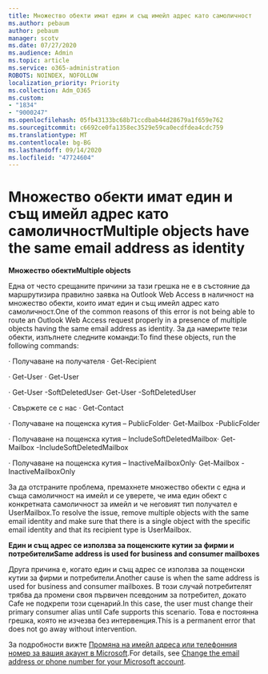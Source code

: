 ```yaml
---
title: Множество обекти имат един и същ имейл адрес като самоличност
ms.author: pebaum
author: pebaum
manager: scotv
ms.date: 07/27/2020
ms.audience: Admin
ms.topic: article
ms.service: o365-administration
ROBOTS: NOINDEX, NOFOLLOW
localization_priority: Priority
ms.collection: Adm_O365
ms.custom:
- "1834"
- "9000247"
ms.openlocfilehash: 05fb43133bc68b71ccdbab44d28679a1f659e762
ms.sourcegitcommit: c6692ce0fa1358ec3529e59ca0ecdfdea4cdc759
ms.translationtype: MT
ms.contentlocale: bg-BG
ms.lasthandoff: 09/14/2020
ms.locfileid: "47724604"
---
```

# <a name="multiple-objects-have-the-same-email-address-as-identity"></a><span data-ttu-id="0c93a-102">Множество обекти имат един и същ имейл адрес като самоличност</span><span class="sxs-lookup"><span data-stu-id="0c93a-102">Multiple objects have the same email address as identity</span></span>

<span data-ttu-id="0c93a-103">**Множество обекти**</span><span class="sxs-lookup"><span data-stu-id="0c93a-103">**Multiple objects**</span></span>

<span data-ttu-id="0c93a-104">Една от често срещаните причини за тази грешка не е в състояние да маршрутизира правилно заявка на Outlook Web Access в наличност на множество обекти, които имат един и същ имейл адрес като самоличност.</span><span class="sxs-lookup"><span data-stu-id="0c93a-104">One of the common reasons of this error is not being able to route an Outlook Web Access request properly in a presence of multiple objects having the same email address as identity.</span></span> <span data-ttu-id="0c93a-105">За да намерите тези обекти, изпълнете следните команди:</span><span class="sxs-lookup"><span data-stu-id="0c93a-105">To find these objects, run the following commands:</span></span>

<span data-ttu-id="0c93a-106">· Получаване на получателя <email address></span><span class="sxs-lookup"><span data-stu-id="0c93a-106">· Get-Recipient <email address></span></span>

<span data-ttu-id="0c93a-107">· Get-User <email address></span><span class="sxs-lookup"><span data-stu-id="0c93a-107">· Get-User <email address></span></span>

<span data-ttu-id="0c93a-108">· Get-User <email address> -SoftDeletedUser</span><span class="sxs-lookup"><span data-stu-id="0c93a-108">· Get-User <email address> -SoftDeletedUser</span></span>

<span data-ttu-id="0c93a-109">· Свържете се с нас <email address></span><span class="sxs-lookup"><span data-stu-id="0c93a-109">· Get-Contact <email address></span></span>

<span data-ttu-id="0c93a-110">· Получаване на пощенска кутия <email address> – PublicFolder</span><span class="sxs-lookup"><span data-stu-id="0c93a-110">· Get-Mailbox <email address> -PublicFolder</span></span>

<span data-ttu-id="0c93a-111">· Получаване на пощенска кутия <email address> – IncludeSoftDeletedMailbox</span><span class="sxs-lookup"><span data-stu-id="0c93a-111">· Get-Mailbox <email address> -IncludeSoftDeletedMailbox</span></span>

<span data-ttu-id="0c93a-112">· Получаване на пощенска кутия <email address> – InactiveMailboxOnly</span><span class="sxs-lookup"><span data-stu-id="0c93a-112">· Get-Mailbox <email address> -InactiveMailboxOnly</span></span>

<span data-ttu-id="0c93a-113">За да отстраните проблема, премахнете множество обекти с една и съща самоличност на имейл и се уверете, че има един обект с конкретната самоличност за имейл и че неговият тип получател е UserMailbox.</span><span class="sxs-lookup"><span data-stu-id="0c93a-113">To resolve the issue, remove multiple objects with the same email identity and make sure that there is a single object with the specific email identity and that its recipient type is UserMailbox.</span></span>

<span data-ttu-id="0c93a-114">**Един и същ адрес се използва за пощенските кутии за фирми и потребители**</span><span class="sxs-lookup"><span data-stu-id="0c93a-114">**Same address is used for business and consumer mailboxes**</span></span>

<span data-ttu-id="0c93a-115">Друга причина е, когато един и същ адрес се използва за пощенски кутии за фирми и потребители.</span><span class="sxs-lookup"><span data-stu-id="0c93a-115">Another cause is when the same address is used for business and consumer mailboxes.</span></span> <span data-ttu-id="0c93a-116">В този случай потребителят трябва да промени своя първичен псевдоним за потребител, докато Cafe не подкрепи този сценарий.</span><span class="sxs-lookup"><span data-stu-id="0c93a-116">In this case, the user must change their primary consumer alias until Cafe supports this scenario.</span></span> <span data-ttu-id="0c93a-117">Това е постоянна грешка, която не изчезва без интервенция.</span><span class="sxs-lookup"><span data-stu-id="0c93a-117">This is a permanent error that does not go away without intervention.</span></span>

<span data-ttu-id="0c93a-118">За подробности вижте [Промяна на имейл адреса или телефонния номер за вашия акаунт в Microsoft](https://support.microsoft.com/help/11545/microsoft-account-rename-your-personal-account).</span><span class="sxs-lookup"><span data-stu-id="0c93a-118">For details, see [Change the email address or phone number for your Microsoft account](https://support.microsoft.com/help/11545/microsoft-account-rename-your-personal-account).</span></span>